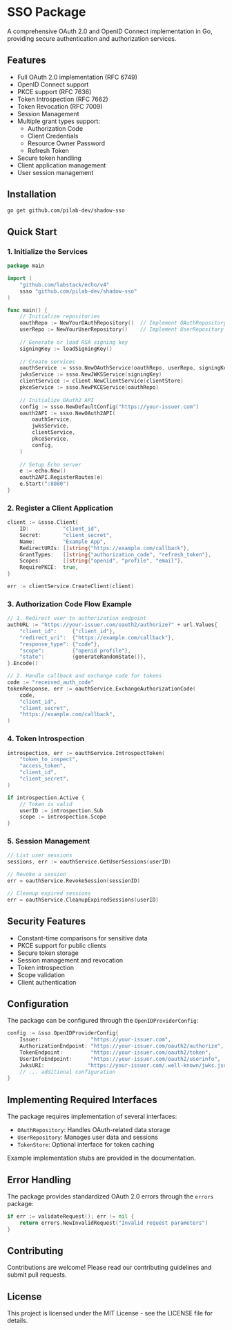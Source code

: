# SSO Package

A comprehensive OAuth 2.0 and OpenID Connect implementation in Go, providing secure authentication and authorization services.

## Features

- Full OAuth 2.0 implementation (RFC 6749)
- OpenID Connect support
- PKCE support (RFC 7636)
- Token Introspection (RFC 7662)
- Token Revocation (RFC 7009)
- Session Management
- Multiple grant types support:
  - Authorization Code
  - Client Credentials
  - Resource Owner Password
  - Refresh Token
- Secure token handling
- Client application management
- User session management

## Installation

```bash
go get github.com/pilab-dev/shadow-sso
```

## Quick Start

### 1. Initialize the Services

```go
package main

import (
    "github.com/labstack/echo/v4"
    ssso "github.com/pilab-dev/shadow-sso"
)

func main() {
    // Initialize repositories
    oauthRepo := NewYourOAuthRepository()  // Implement OAuthRepository interface
    userRepo := NewYourUserRepository()    // Implement UserRepository interface
    
    // Generate or load RSA signing key
    signingKey := loadSigningKey()
    
    // Create services
    oauthService := ssso.NewOAuthService(oauthRepo, userRepo, signingKey, "https://your-issuer.com")
    jwksService := ssso.NewJWKSService(signingKey)
    clientService := client.NewClientService(clientStore)
    pkceService := ssso.NewPKCEService(oauthRepo)
    
    // Initialize OAuth2 API
    config := ssso.NewDefaultConfig("https://your-issuer.com")
    oauth2API := ssso.NewOAuth2API(
        oauthService,
        jwksService,
        clientService,
        pkceService,
        config,
    )
    
    // Setup Echo server
    e := echo.New()
    oauth2API.RegisterRoutes(e)
    e.Start(":8080")
}
```

### 2. Register a Client Application

```go
client := &ssso.Client{
    ID:           "client_id",
    Secret:       "client_secret",
    Name:         "Example App",
    RedirectURIs: []string{"https://example.com/callback"},
    GrantTypes:   []string{"authorization_code", "refresh_token"},
    Scopes:       []string{"openid", "profile", "email"},
    RequirePKCE:  true,
}

err := clientService.CreateClient(client)
```

### 3. Authorization Code Flow Example

```go
// 1. Redirect user to authorization endpoint
authURL := "https://your-issuer.com/oauth2/authorize?" + url.Values{
    "client_id":     {"client_id"},
    "redirect_uri":  {"https://example.com/callback"},
    "response_type": {"code"},
    "scope":         {"openid profile"},
    "state":         {generateRandomState()},
}.Encode()

// 2. Handle callback and exchange code for tokens
code := "received_auth_code"
tokenResponse, err := oauthService.ExchangeAuthorizationCode(
    code,
    "client_id",
    "client_secret",
    "https://example.com/callback",
)
```

### 4. Token Introspection

```go
introspection, err := oauthService.IntrospectToken(
    "token_to_inspect",
    "access_token",
    "client_id",
    "client_secret",
)

if introspection.Active {
    // Token is valid
    userID := introspection.Sub
    scope := introspection.Scope
}
```

### 5. Session Management

```go
// List user sessions
sessions, err := oauthService.GetUserSessions(userID)

// Revoke a session
err = oauthService.RevokeSession(sessionID)

// Cleanup expired sessions
err = oauthService.CleanupExpiredSessions(userID)
```

## Security Features

- Constant-time comparisons for sensitive data
- PKCE support for public clients
- Secure token storage
- Session management and revocation
- Token introspection
- Scope validation
- Client authentication

## Configuration

The package can be configured through the `OpenIDProviderConfig`:

```go
config := &sso.OpenIDProviderConfig{
    Issuer:                "https://your-issuer.com",
    AuthorizationEndpoint: "https://your-issuer.com/oauth2/authorize",
    TokenEndpoint:         "https://your-issuer.com/oauth2/token",
    UserInfoEndpoint:      "https://your-issuer.com/oauth2/userinfo",
    JwksURI:              "https://your-issuer.com/.well-known/jwks.json",
    // ... additional configuration
}
```

## Implementing Required Interfaces

The package requires implementation of several interfaces:

- `OAuthRepository`: Handles OAuth-related data storage
- `UserRepository`: Manages user data and sessions
- `TokenStore`: Optional interface for token caching

Example implementation stubs are provided in the documentation.

## Error Handling

The package provides standardized OAuth 2.0 errors through the `errors` package:

```go
if err := validateRequest(); err != nil {
    return errors.NewInvalidRequest("Invalid request parameters")
}
```

## Contributing

Contributions are welcome! Please read our contributing guidelines and submit pull requests.

## License

This project is licensed under the MIT License - see the LICENSE file for details.
